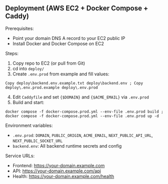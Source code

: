 ## Deployment (AWS EC2 + Docker Compose + Caddy)

Prerequisites:
- Point your domain DNS A record to your EC2 public IP
- Install Docker and Docker Compose on EC2

Steps:
1. Copy repo to EC2 (or pull from Git)
2. cd into `deploy/`
3. Create `.env.prod` from example and fill values:

```
Copy deploy\backend.env.example.txt deploy\backend.env ; Copy deploy\.env.prod.example deploy\.env.prod
```

4. Edit `Caddyfile` and set `{$DOMAIN}` and `{$ACME_EMAIL}` via `.env.prod`
5. Build and start:

```
docker compose -f docker-compose.prod.yml --env-file .env.prod build ; docker compose -f docker-compose.prod.yml --env-file .env.prod up -d
```

Environment variables:
- `.env.prod`: `DOMAIN`, `PUBLIC_ORIGIN`, `ACME_EMAIL`, `NEXT_PUBLIC_API_URL`, `NEXT_PUBLIC_SOCKET_URL`
- `backend.env`: All backend runtime secrets and config

Service URLs:
- Frontend: https://your-domain.example.com
- API: https://your-domain.example.com/api
- Health: https://your-domain.example.com/health


